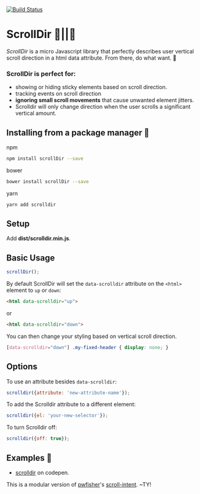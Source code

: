 
[![Build Status](https://travis-ci.org/dollarshaveclub/scrolldir.svg?branch=master)](https://travis-ci.org/dollarshaveclub/scrolldir/)

# ScrollDir 🔺||🔻

_ScrollDir_ is a micro Javascript library that perfectly describes user vertical scroll direction in a html data attribute. From there, do what want.&nbsp;💪

### ScrollDir is perfect for:
-  showing or hiding sticky elements based on scroll direction.
-  tracking events on scroll direction
-  **ignoring small scroll movements** that cause unwanted element jitters. 
  -  Scrolldir will only change direction when the user scrolls a significant vertical amount.

## Installing from a package manager 🌴

npm
```sh
npm install scrollDir --save
```
bower
```sh
bower install scrollDir --save
```
yarn
```sh
yarn add scrolldir 
```

## Setup 

Add **dist/scrolldir.min.js**.

## Basic Usage

```javascript
scrollDir();
```
By default ScrollDir will set the `data-scrolldir` attribute on the `<html>` element to `up` or `down`:

```html
<html data-scrolldir="up">
```
or
```html
<html data-scrolldir="down">
```

You can then change your styling based on vertical scroll direction.

```css
[data-scrolldir="down"] .my-fixed-header { display: none; }
```

## Options

To use an attribute besides `data-scrolldir`:
```javascript
scrolldir({attribute: 'new-attribute-name'});
```

To add the Scrolldir attribute to a different element:
```javascript
scrolldir({el: 'your-new-selector'});
```

To turn Scrolldir off:
```javascript
scrolldir({off: true});
```

## Examples 🌴

- [scrolldir](http://codepen.io/yowainwright/pen/9d5a6c6dcf2c17e351dcccfe98158e8b) on codepen.

This is a modular version of [pwfisher](https://github.com/pwfisher)'s [scroll-intent](https://github.com/pwfisher/scroll-intent.js). ~TY!



